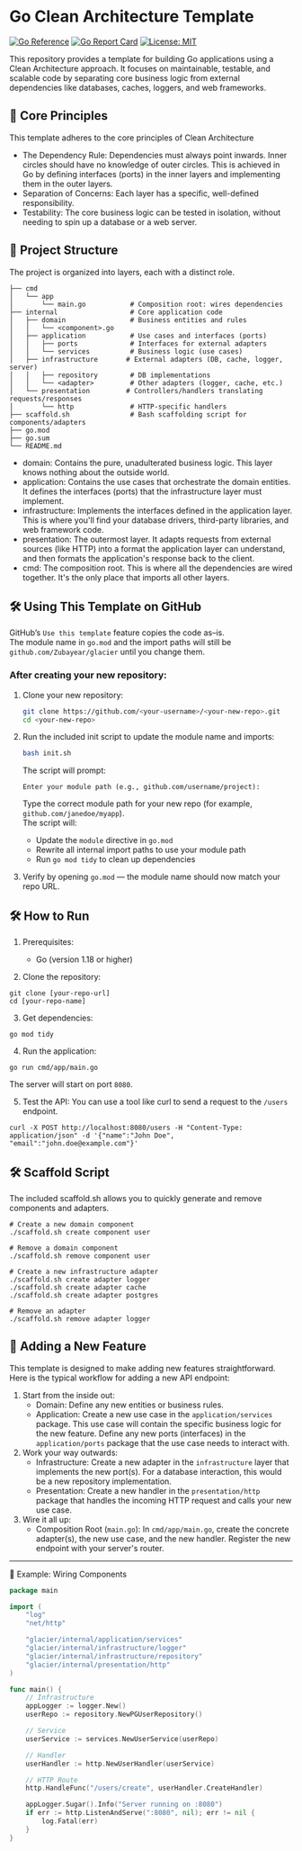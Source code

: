 # Go Clean Architecture Template

[![Go Reference](https://pkg.go.dev/badge/github.com/Zubayear/glacier.svg)](https://pkg.go.dev/github.com/Zubayear/glacier)
[![Go Report Card](https://goreportcard.com/badge/github.com/Zubayear/glacier)](https://goreportcard.com/report/github.com/Zubayear/glacier)
[![License: MIT](https://img.shields.io/badge/License-MIT-yellow.svg)](LICENSE)

This repository provides a template for building Go applications using a Clean Architecture approach. It focuses on maintainable, testable, and scalable code by separating core business logic from external dependencies like databases, caches, loggers, and web frameworks.

## 🚀 Core Principles

This template adheres to the core principles of Clean Architecture

- The Dependency Rule: Dependencies must always point inwards. Inner circles should have no knowledge of outer circles. This is achieved in Go by defining interfaces (ports) in the inner layers and implementing them in the outer layers.
- Separation of Concerns: Each layer has a specific, well-defined responsibility.
- Testability: The core business logic can be tested in isolation, without needing to spin up a database or a web server.

## 📂 Project Structure

The project is organized into layers, each with a distinct role.

```
├── cmd
│   └── app
│       └── main.go           # Composition root: wires dependencies
├── internal                  # Core application code
│   ├── domain                # Business entities and rules
│   │   └── <component>.go
│   ├── application           # Use cases and interfaces (ports)
│   │   ├── ports             # Interfaces for external adapters
│   │   └── services          # Business logic (use cases)
│   ├── infrastructure       # External adapters (DB, cache, logger, server)
│   │   ├── repository        # DB implementations
│   │   └── <adapter>         # Other adapters (logger, cache, etc.)
│   └── presentation         # Controllers/handlers translating requests/responses
│       └── http              # HTTP-specific handlers
├── scaffold.sh               # Bash scaffolding script for components/adapters
├── go.mod
├── go.sum
└── README.md
```

- domain: Contains the pure, unadulterated business logic. This layer knows nothing about the outside world.
- application: Contains the use cases that orchestrate the domain entities. It defines the interfaces (ports) that the infrastructure layer must implement.
- infrastructure: Implements the interfaces defined in the application layer. This is where you'll find your database drivers, third-party libraries, and web framework code.
- presentation: The outermost layer. It adapts requests from external sources (like HTTP) into a format the application layer can understand, and then formats the application's response back to the client.
- cmd: The composition root. This is where all the dependencies are wired together. It's the only place that imports all other layers.

## 🛠️ Using This Template on GitHub

GitHub’s `Use this template` feature copies the code as–is.  
The module name in `go.mod` and the import paths will still be `github.com/Zubayear/glacier` until you change them.

### After creating your new repository:

1. Clone your new repository:

   ```bash
   git clone https://github.com/<your-username>/<your-new-repo>.git
   cd <your-new-repo>
   ```

2. Run the included init script to update the module name and imports:

   ```bash
   bash init.sh
   ```

   The script will prompt:

   ```
   Enter your module path (e.g., github.com/username/project):
   ```

   Type the correct module path for your new repo (for example, `github.com/janedoe/myapp`).  
   The script will:
   - Update the `module` directive in `go.mod`
   - Rewrite all internal import paths to use your module path
   - Run `go mod tidy` to clean up dependencies

3. Verify by opening `go.mod` — the module name should now match your repo URL.

## 🛠️ How to Run

1. Prerequisites:
   - Go (version 1.18 or higher)

2. Clone the repository:

```
git clone [your-repo-url]
cd [your-repo-name]
```

3. Get dependencies:

```
go mod tidy
```

4. Run the application:

```
go run cmd/app/main.go
```

The server will start on port `8080`.

5. Test the API:
   You can use a tool like curl to send a request to the `/users` endpoint.

```
curl -X POST http://localhost:8080/users -H "Content-Type: application/json" -d '{"name":"John Doe", "email":"john.doe@example.com"}'
```

## 🛠️ Scaffold Script
The included scaffold.sh allows you to quickly generate and remove components and adapters.
```
# Create a new domain component
./scaffold.sh create component user

# Remove a domain component
./scaffold.sh remove component user

# Create a new infrastructure adapter
./scaffold.sh create adapter logger
./scaffold.sh create adapter cache
./scaffold.sh create adapter postgres

# Remove an adapter
./scaffold.sh remove adapter logger
```

## 📝 Adding a New Feature

This template is designed to make adding new features straightforward. Here is the typical workflow for adding a new API endpoint:

1. Start from the inside out:
   - Domain: Define any new entities or business rules.
   - Application: Create a new use case in the `application/services` package. This use case will contain the specific business logic for the new feature. Define any new ports (interfaces) in the `application/ports` package that the use case needs to interact with.
2. Work your way outwards:
   - Infrastructure: Create a new adapter in the `infrastructure` layer that implements the new port(s). For a database interaction, this would be a new repository implementation.
   - Presentation: Create a new handler in the `presentation/http` package that handles the incoming HTTP request and calls your new use case.
3. Wire it all up:
   - Composition Root (`main.go`): In `cmd/app/main.go`, create the concrete adapter(s), the new use case, and the new handler. Register the new endpoint with your server's router.

---
🔗 Example: Wiring Components
```go
package main

import (
	"log"
	"net/http"

	"glacier/internal/application/services"
	"glacier/internal/infrastructure/logger"
	"glacier/internal/infrastructure/repository"
	"glacier/internal/presentation/http"
)

func main() {
	// Infrastructure
	appLogger := logger.New()
	userRepo := repository.NewPGUserRepository()

	// Service
	userService := services.NewUserService(userRepo)

	// Handler
	userHandler := http.NewUserHandler(userService)

	// HTTP Route
	http.HandleFunc("/users/create", userHandler.CreateHandler)

	appLogger.Sugar().Info("Server running on :8080")
	if err := http.ListenAndServe(":8080", nil); err != nil {
		log.Fatal(err)
	}
}

```
